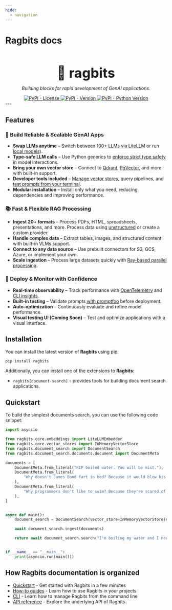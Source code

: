```yaml
---
hide:
  - navigation
---
```


# Ragbits docs

<style>
.md-content .md-typeset #ragbits-docs { display: none; }

#main-header {
    font-size: 3em;
    margin-bottom: 0;
}
</style>

<h1 align="center" id="main-header">🐰 ragbits</h1>

<p align="center">
  <em size="">Building blocks for rapid development of GenAI applications.</em>
</p>

<div align="center">

<a href="https://pypi.org/project/ragbits" target="_blank">
  <img alt="PyPI - License" src="https://img.shields.io/pypi/l/ragbits">
</a>

<a href="https://pypi.org/project/ragbits" target="_blank">
  <img alt="PyPI - Version" src="https://img.shields.io/pypi/v/ragbits">
</a>

<a href="https://pypi.org/project/ragbits" target="_blank">
  <img alt="PyPI - Python Version" src="https://img.shields.io/pypi/pyversions/ragbits">
</a>

</div>
---

## Features


### 🔨 Build Reliable & Scalable GenAI Apps
- **Swap LLMs anytime** – Switch between [100+ LLMs via LiteLLM](https://ragbits.deepsense.ai/how-to/llms/use_llms/) or run [local models](https://ragbits.deepsense.ai/how-to/llms/use_local_llms/)).
- **Type-safe LLM calls** – Use Python generics to [enforce strict type safety](https://ragbits.deepsense.ai/how-to/prompts/use_prompting/#how-to-configure-prompts-output-data-type) in model interactions.
- **Bring your own vector store** – Connect to [Qdrant](https://ragbits.deepsense.ai/api_reference/core/vector-stores/#ragbits.core.vector_stores.qdrant.QdrantVectorStore), [PgVector](https://ragbits.deepsense.ai/api_reference/core/vector-stores/#ragbits.core.vector_stores.pgvector.PgVectorStore), and more with built-in support.
- **Developer tools included** – [Manage vector stores](https://ragbits.deepsense.ai/cli/main/#ragbits-vector-store), query pipelines, and [test prompts from your terminal](https://ragbits.deepsense.ai/quickstart/quickstart1_prompts/#testing-the-prompt-from-the-cli).
- **Modular installation** – Install only what you need, reducing dependencies and improving performance.

### 📚 Fast & Flexible RAG Processing
- **Ingest 20+ formats** – Process PDFs, HTML, spreadsheets, presentations, and more. Process data using [unstructured](https://unstructured.io/) or create a custom provider.
- **Handle complex data** – Extract tables, images, and structured content with built-in VLMs support.
- **Connect to any data source** – Use prebuilt connectors for S3, GCS, Azure, or implement your own.
- **Scale ingestion** – Process large datasets quickly with [Ray-based parallel processing](https://ragbits.deepsense.ai/how-to/document_search/distributed_ingestion/#how-to-ingest-documents-in-a-distributed-fashion).

### 🚀 Deploy & Monitor with Confidence
- **Real-time observability** – Track performance with [OpenTelemetry](https://ragbits.deepsense.ai/how-to/project/use_tracing/#opentelemetry-trace-handler) and [CLI insights](https://ragbits.deepsense.ai/how-to/project/use_tracing/#cli-trace-handler).
- **Built-in testing** – Validate prompts [with promptfoo](https://ragbits.deepsense.ai/how-to/prompts/promptfoo/) before deployment.
- **Auto-optimization** – Continuously evaluate and refine model performance.
- **Visual testing UI (Coming Soon)** – Test and optimize applications with a visual interface.

## Installation

You can install the latest version of **Ragbits** using pip:

```bash
pip install ragbits
```

Additionally, you can install one of the extensions to **Ragbits**:

- `ragbits[document-search]` - provides tools for building document search applications.

## Quickstart

To build the simplest documents search, you can use the following code snippet:

```python
import asyncio

from ragbits.core.embeddings import LiteLLMEmbedder
from ragbits.core.vector_stores import InMemoryVectorStore
from ragbits.document_search import DocumentSearch
from ragbits.document_search.documents.document import DocumentMeta

documents = [
    DocumentMeta.from_literal("RIP boiled water. You will be mist."),
    DocumentMeta.from_literal(
        "Why doesn't James Bond fart in bed? Because it would blow his cover."
    ),
    DocumentMeta.from_literal(
        "Why programmers don't like to swim? Because they're scared of the floating points."
    ),
]


async def main():
    document_search = DocumentSearch(vector_store=InMemoryVectorStore(embedder=LiteLLMEmbedder()))

    await document_search.ingest(documents)

    return await document_search.search("I'm boiling my water and I need a joke")


if __name__ == "__main__":
    print(asyncio.run(main()))
```

## How Ragbits documentation is organized

- [Quickstart](quickstart/quickstart1_prompts.md) - Get started with Ragbits in a few minutes
- [How-to guides](how-to/prompts/use_prompting.md) - Learn how to use Ragbits in your projects
- [CLI](cli/main.md) - Learn how to manage Ragbits from the command line
- [API reference](api_reference/core/prompt.md) - Explore the underlying API of Ragbits